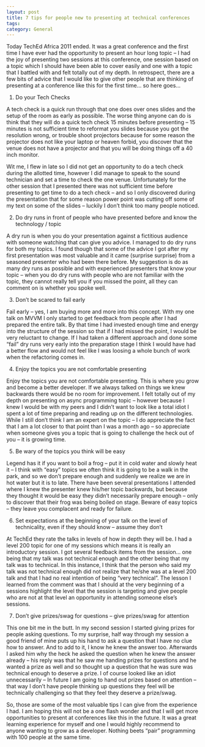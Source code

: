 ```yaml
---
layout: post
title: 7 tips for people new to presenting at technical conferences
tags: 
category: General
---
```

Today TechEd Africa 2011 ended. It was a great conference and the first time I have ever had the opportunity to present an hour long topic – I had the joy of presenting two sessions at this conference, one session based on a topic which I should have been able to cover easily and one with a topic that I battled with and felt totally out of my depth. In retrospect, there are a few bits of advice that I would like to give other people that are thinking of presenting at a conference like this for the first time… so here goes…

1) Do your Tech Checks

A tech check is a quick run through that one does over ones slides and the setup of the room as early as possible. The worse thing anyone can do is think that they will do a quick tech check 15 minutes before presenting – 15 minutes is not sufficient time to reformat you slides because you got the resolution wrong, or trouble shoot projectors because for some reason the projector does not like your laptop or heaven forbid, you discover that the venue does not have a projector and that you will be doing things off a 40 inch monitor.

Wit me, I flew in late so I did not get an opportunity to do a tech check during the allotted time, however I did manage to speak to the sound technician and set a time to check the one venue. Unfortunately for the other session that I presented there was not sufficient time before presenting to get time to do a tech check – and so I only discovered during the presentation that for some reason power point was cutting off some of my text on some of the slides – luckily I don’t think too many people noticed.

2) Do dry runs in front of people who have presented before and know the technology / topic

A dry run is when you do your presentation against a fictitious audience with someone watching that can give you advice. I managed to do dry runs for both my topics. I found though that some of the advice I got after my first presentation was most valuable and it came (surprise surprise) from a seasoned presenter who had been there before. My suggestion is do as many dry runs as possible and with experienced presenters that know your topic – when you do dry runs with people who are not familiar with the topic, they cannot really tell you if you missed the point, all they can comment on is whether you spoke well.

3) Don’t be scared to fail early

Fail early – yes, I am buying more and more into this concept. With my one talk on MVVM I only started to get feedback from people after I had prepared the entire talk. By that time I had invested enough time and energy into the structure of the session so that if I had missed the point, I would be very reluctant to change. If I had taken a different approach and done some “fail” dry runs very early into the preparation stage I think I would have had a better flow and would not feel like I was loosing a whole bunch of work when the refactoring comes in.

4) Enjoy the topics you are not comfortable presenting

Enjoy the topics you are not comfortable presenting. This is where you grow and become a better developer. If we always talked on things we knew backwards there would be no room for improvement. I felt totally out of my depth on presenting on async programming topic – however because I knew I would be with my peers and I didn’t want to look like a total idiot I spent a lot of time preparing and reading up on the different technologies. While I still don’t think I am an expert on the topic – I do appreciate the fact that I am a lot closer to that point than I was a month ago – so appreciate when someone gives you a topic that is going to challenge the heck out of you – it is growing time.

5) Be wary of the topics you think will be easy

Legend has it if you want to boil a frog – put it in cold water and slowly heat it – I think with “easy” topics we often think it is going to be a walk in the park, and so we don’t prepare enough and suddenly we realize we are in hot water but it is to late. There have been several presentations I attended where I knew the presenter knew his/her topic backwards, but because they thought it would be easy they didn’t necessarily prepare enough – only to discover that their frog was being boiled on stage. Beware of easy topics – they leave you complacent and ready for failure.

6) Set expectations at the beginning of your talk on the level of technicality, even if they should know – assume they don’t

At TechEd they rate the talks in levels of how in depth they will be. I had a level 200 topic for one of my sessions which means it is really an introductory session. I got several feedback items from the session… one being that my talk was not technical enough and the other being that my talk was to technical. In this instance, I think that the person who said my talk was not technical enough did not realize that he/she was at a level 200 talk and that I had no real intention of being “very technical”. The lesson I learned from the comment was that I should at the very beginning of a sessions highlight the level that the session is targeting and give people who are not at that level an opportunity in attending someone else’s sessions.

7) Don’t give prizes/swag for questions – give prizes/swag for attention

This one bit me in the butt. In my second session I started giving prizes for people asking questions. To my surprise, half way through my session a good friend of mine puts up his hand to ask a question that I have no clue how to answer. And to add to it, I know he knew the answer too. Afterwards I asked him why the heck he asked the question when he knew the answer already – his reply was that he saw me handing prizes for questions and he wanted a prize as well and so thought up a question that he was sure was technical enough to deserve a prize. I of course looked like an idiot unnecessarily – In future I am going to hand out prizes based on attention – that way I don’t have people thinking up questions they feel will be technically challenging so that they feel they deserve a prize/swag.

So, those are some of the most valuable tips I can give from the experience I had. I am hoping this will not be a one flash wonder and that I will get more opportunities to present at conferences like this in the future. It was a great learning experience for myself and one I would highly recommend to anyone wanting to grow as a developer. Nothing beets “pair” programming with 100 people at the same time.